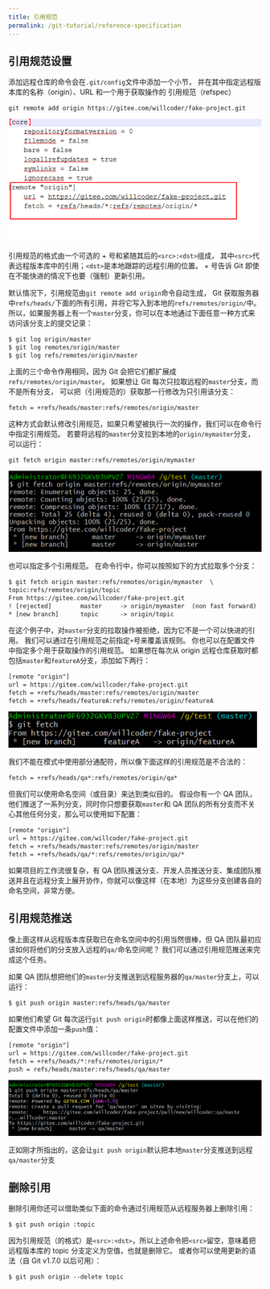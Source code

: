 ```yaml
---
title: 引用规范
permalink: /git-tutorial/reference-specification
---
```

## 引用规范设置

添加远程仓库的命令会在`.git/config`文件中添加一个小节， 并在其中指定远程版本库的名称（origin）、URL 和一个用于获取操作的 引用规范（refspec）

```shell
git remote add origin https://gitee.com/willcoder/fake-project.git
```
![图片](./../../../.vuepress/public/images/uHKgz843SOvsYMNZ.png)

引用规范的格式由一个可选的 + 号和紧随其后的`<src>:<dst>`组成， 其中`<src>`代表远程版本库中的引用；`<dst>`是本地跟踪的远程引用的位置。 + 号告诉 Git 即使在不能快进的情况下也要（强制）更新引用。

默认情况下，引用规范由`git remote add origin`命令自动生成， Git 获取服务器中`refs/heads/`下面的所有引用，并将它写入到本地的`refs/remotes/origin/`中。 所以，如果服务器上有一个`master`分支，你可以在本地通过下面任意一种方式来访问该分支上的提交记录：

```shell
$ git log origin/master
$ git log remotes/origin/master
$ git log refs/remotes/origin/master
```
上面的三个命令作用相同，因为 Git 会把它们都扩展成`refs/remotes/origin/master`。
如果想让 Git 每次只拉取远程的`master`分支，而不是所有分支， 可以把（引用规范的）获取那一行修改为只引用该分支：

```shell
fetch = +refs/heads/master:refs/remotes/origin/master
```
这种方式会默认修改引用规范，如果只希望被执行一次的操作，我们可以在命令行中指定引用规范。
若要将远程的`master`分支拉到本地的`origin/mymaster`分支，可以运行：

```shell
git fetch origin master:refs/remotes/origin/mymaster
```
![图片](./../../../.vuepress/public/images/B9haCkozj7Ux0ID0.png)

也可以指定多个引用规范。 在命令行中，你可以按照如下的方式拉取多个分支：

```shell
$ git fetch origin master:refs/remotes/origin/mymaster  \
topic:refs/remotes/origin/topic
From https://gitee.com/willcoder/fake-project.git
! [rejected]        master     -> origin/mymaster  (non fast forward)
* [new branch]      topic      -> origin/topic
```
在这个例子中，对`master`分支的拉取操作被拒绝，因为它不是一个可以快进的引用。 我们可以通过在引用规范之前指定`+`号来覆盖该规则。
你也可以在配置文件中指定多个用于获取操作的引用规范。 如果想在每次从 origin 远程仓库获取时都包括`master`和`featureA`分支，添加如下两行：

```shell
[remote "origin"]
url = https://gitee.com/willcoder/fake-project.git
fetch = +refs/heads/master:refs/remotes/origin/master
fetch = +refs/heads/featureA:refs/remotes/origin/featureA
```
![图片](./../../../.vuepress/public/images/eM5r3c8QGBFqD43D.png)

我们不能在模式中使用部分通配符，所以像下面这样的引用规范是不合法的：

```shell
fetch = +refs/heads/qa*:refs/remotes/origin/qa*
```
但我们可以使用命名空间（或目录）来达到类似目的。
假设你有一个 QA 团队，他们推送了一系列分支，同时你只想要获取`master`和 QA 团队的所有分支而不关心其他任何分支，那么可以使用如下配置：

```shell
[remote "origin"]
url = https://gitee.com/willcoder/fake-project.git
fetch = +refs/heads/master:refs/remotes/origin/master
fetch = +refs/heads/qa/*:refs/remotes/origin/qa/*
```
如果项目的工作流很复杂，有 QA 团队推送分支、开发人员推送分支、集成团队推送并且在远程分支上展开协作，你就可以像这样（在本地）为这些分支创建各自的命名空间，非常方便。
## 引用规范推送

像上面这样从远程版本库获取已在命名空间中的引用当然很棒，但 QA 团队最初应该如何将他们的分支放入远程的`qa/`命名空间呢？ 我们可以通过引用规范推送来完成这个任务。

如果 QA 团队想把他们的`master`分支推送到远程服务器的`qa/master`分支上，可以运行：

```shell
$ git push origin master:refs/heads/qa/master
```
如果他们希望 Git 每次运行`git push origin`时都像上面这样推送，可以在他们的配置文件中添加一条`push`值：
```shell
[remote "origin"]
url = https://gitee.com/willcoder/fake-project.git
fetch = +refs/heads/*:refs/remotes/origin/*
push = refs/heads/master:refs/heads/qa/master
```
![图片](./../../../.vuepress/public/images/zNpI6xmnmWS2cGS0.png)

正如刚才所指出的，这会让`git push origin`默认把本地`master`分支推送到远程`qa/master`分支

## 删除引用

删除引用你还可以借助类似下面的命令通过引用规范从远程服务器上删除引用：

```shell
$ git push origin :topic
```
因为引用规范（的格式）是`<src>:<dst>`，所以上述命令把`<src>`留空，意味着把远程版本库的 topic 分支定义为空值，也就是删除它。
或者你可以使用更新的语法（自 Git v1.7.0 以后可用）：

```shell
$ git push origin --delete topic
```